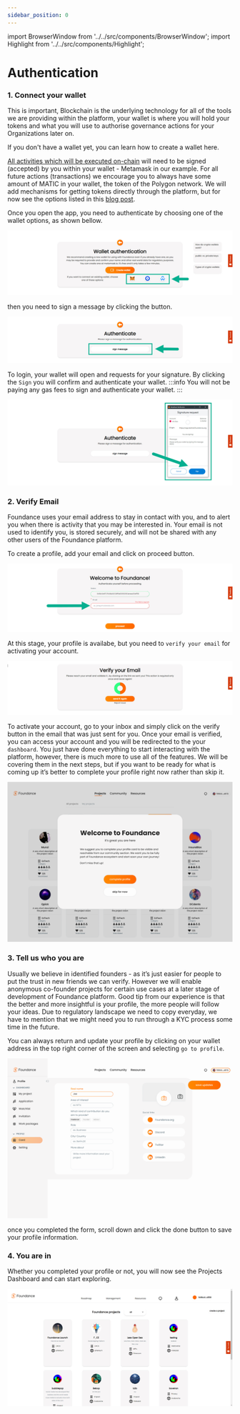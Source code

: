 ```yaml
---
sidebar_position: 0
---
```


import BrowserWindow from '../../src/components/BrowserWindow';
import Highlight from '../../src/components/Highlight';

# Authentication

### 1. Connect your wallet

This is important, Blockchain is the underlying technology for all of the tools we are providing within the platform, your wallet is where you will hold your tokens and what you will use to authorise governance actions for your Organizations later on.

If you don't have a wallet yet, you can <Highlight url="https://myterablock.medium.com/how-to-create-or-import-a-metamask-wallet-a551fc2f5a6b" color="#FF7900">learn how to create a wallet here</Highlight>.

[All activities which will be executed on-chain](https://learn.bybit.com/blockchain/off-chain-vs-on-chain-transactions/) will need to be signed (accepted) by you within your wallet - Metamask in our example. For all future actions (transactions) we encourage you to always have some amount of MATIC in your wallet, the token of the Polygon network. We will add mechanisms for getting tokens directly through the platform, but for now see the options listed in this [blog post](https://medium.com/prepo/setting-up-metamask-and-getting-eth-matic-on-polygon-step-by-step-guide-fd55147a0f05).

Once you open the app, you need to authenticate by choosing one of the wallet options, as shown bellow.
<BrowserWindow url="https://app.foundance.org">

![Connecting Wallet](/img/1-connect-wallet.jpg "Wallet Authentication")
</BrowserWindow>

then you need to <Highlight color="#F6F5F5" textColor="black">sign a message</Highlight> by clicking the button.
<BrowserWindow url="https://app.foundance.org/authentication/sign-message">

![Authenticate with Message](/img/1-sign-a-message.jpg "Authenticate with Message")
</BrowserWindow>

To login, your wallet will open and requests for your signature. By clicking the `Sign` you will confirm and authenticate your wallet.
:::info
You will not be paying any gas fees to sign and authenticate your wallet.
:::

<BrowserWindow url="https://app.foundance.org/authentication/sign-message">

![Sign the wallet message](/img/1-signature-request.jpg "Sign the message in wallet")
</BrowserWindow>

### 2. Verify Email

Foundance uses your email address to stay in contact with you, and to alert you when there is activity that you may be interested in. Your email is not used to identify you, is stored securely, and will not be shared with any other users of the Foundance platform.

To create a profile, add your email and click on <Highlight color="#F6F5F5" textColor="black">proceed</Highlight> button.
<BrowserWindow url="https://app.foundance.org/authentication/create-profile">

![Create a profile](/img/2-complete-info-email.jpg "Create a profile")
</BrowserWindow>

At this stage, your profile is availabe, but you need to `verify your email` for activating your account.

<BrowserWindow url="https://app.foundance.org/authentication/verify-email">

![Verify email](/img/2-complete-info-verify-email.jpg "Verify email")
</BrowserWindow>

To activate your account, go to your inbox and simply click on the <Highlight>verify</Highlight> button in the email that was just sent for you. Once your email is verified, you can access your account and you will be redirected to the your `dashboard`. You just have done everything to start interacting with the platform, however, there is much more to use all of the features. We will be covering them in the next steps, but if you want to be ready for what is coming up it’s better to complete your profile right now rather than skip it.

<BrowserWindow url="https://app.foundance.org/dashboard">

![Complete Profile](/img/2-complete-profile.png "Complete Profile")
</BrowserWindow>

### 3. Tell us who you are

Usually we believe in identified founders - as it’s just easier for people to put the trust in new friends we can verify. However we will enable anonymous co-founder projects for certain use cases at a later stage of development of Foundance platform. Good tip from our experience is that the better and more insightful is your profile, the more people will follow your ideas. Due to regulatory landscape we need to copy everyday, we have to mention that we might need you to run through a KYC process some time in the future.

You can always return and update your profile by clicking on your wallet address in the top right corner of the screen and selecting `go to profile`.

<BrowserWindow url="https://app.foundance.org/dashboard/account/profile/edit">

![Complete Profile](/img/2-complete-profile-info.png "Complete Profile")
</BrowserWindow>

once you completed the form, scroll down and click the <Highlight>done</Highlight> button to save your profile information.

### 4. You are in

Whether you completed your profile or not, you will now see the Projects Dashboard and can start exploring.

<BrowserWindow url="https://app.foundance.org/dashboard">

![Project Dashbard](/img/2-account-created.jpg "Project Dashboard")
</BrowserWindow>

